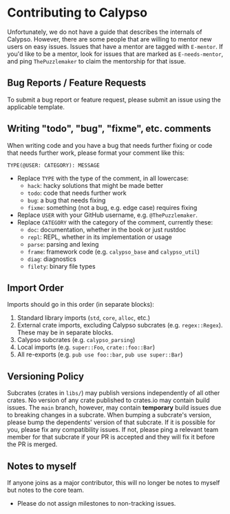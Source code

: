 # Contributing to Calypso

Unfortunately, we do not have a guide that describes the internals of Calypso. However, there are some people that are willing to mentor new users on easy issues. Issues that have a mentor are tagged with `E-mentor`. If you'd like to be a mentor, look for issues that are marked as `E-needs-mentor`, and ping `ThePuzzlemaker` to claim the mentorship for that issue.

## Bug Reports / Feature Requests

To submit a bug report or feature request, please submit an issue using the applicable template.

## Writing "todo", "bug", "fixme", etc. comments

When writing code and you have a bug that needs further fixing or code that needs further work, please format your comment like this:
```
TYPE(@USER: CATEGORY): MESSAGE
```
- Replace `TYPE` with the type of the comment, in all lowercase:
  - `hack`:  hacky solutions that might be made better
  - `todo`:  code that needs further work
  - `bug`:   a bug that needs fixing
  - `fixme`: something (not a bug, e.g. edge case) requires fixing
- Replace `USER` with your GitHub username, e.g. `@ThePuzzlemaker`.
- Replace `CATEGORY` with the category of the comment, currently these:
  - `doc`: documentation, whether in the book or just rustdoc
  - `repl`: REPL, whether in its implementation or usage
  - `parse`: parsing and lexing
  - `frame`: framework code (e.g. `calypso_base` and `calypso_util`)
  - `diag`: diagnostics
  - `filety`: binary file types

## Import Order

Imports should go in this order (in separate blocks):
1. Standard library imports (`std`, `core`, `alloc`, etc.)
2. External crate imports, excluding Calypso subcrates (e.g. `regex::Regex`). These may be in separate blocks.
3. Calypso subcrates (e.g. `calypso_parsing`)
4. Local imports (e.g. `super::Foo`, `crate::foo::Bar`)
5. All re-exports (e.g. `pub use foo::bar`, `pub use super::Bar`)

## Versioning Policy

Subcrates (crates in `libs/`) may publish versions independently of all other crates.
No version of any crate published to crates.io may contain build issues. The `main`
branch, however, may contain **temporary** build issues due to breaking changes in a
subcrate. When bumping a subcrate's version, please bump the dependents' version of
that subcrate. If it is possible for you, please fix any compatibility issues. If
not, please ping a relevant team member for that subcrate if your PR is accepted
and they will fix it before the PR is merged.

## Notes to myself

If anyone joins as a major contributor, this will no longer be notes to myself
but notes to the core team.

- Please do not assign milestones to non-tracking issues.
